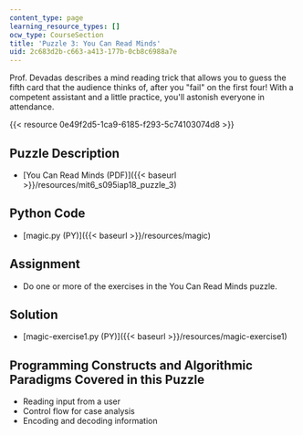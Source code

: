 ```yaml
---
content_type: page
learning_resource_types: []
ocw_type: CourseSection
title: 'Puzzle 3: You Can Read Minds'
uid: 2c683d2b-c663-a413-177b-0cb8c6988a7e
---
```


Prof. Devadas describes a mind reading trick that allows you to guess the fifth card that the audience thinks of, after you "fail" on the first four! With a competent assistant and a little practice, you'll astonish everyone in attendance.

{{< resource 0e49f2d5-1ca9-6185-f293-5c74103074d8 >}}

Puzzle Description
------------------

*   [You Can Read Minds (PDF)]({{< baseurl >}}/resources/mit6_s095iap18_puzzle_3)

Python Code
-----------

*   [magic.py (PY)]({{< baseurl >}}/resources/magic)

Assignment
----------

*   Do one or more of the exercises in the You Can Read Minds puzzle.

Solution
--------

*   [magic-exercise1.py (PY)]({{< baseurl >}}/resources/magic-exercise1)

Programming Constructs and Algorithmic Paradigms Covered in this Puzzle
-----------------------------------------------------------------------

*   Reading input from a user
*   Control flow for case analysis
*   Encoding and decoding information